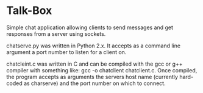 # Talk-Box
Simple chat application allowing clients to send messages and get responses from a server using sockets.

chatserve.py was written in Python 2.x. It accepts as a command line argument a port number to listen for a client on.

chatcleint.c was written in C and can be compiled with the gcc or g++ compiler with something like: gcc -o chatclient chatclient.c. Once compiled, the program accepts as arguments the servers host name (currently hard-coded as charserve) and the port number on which to connect.
